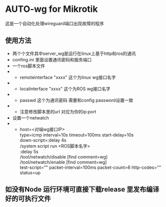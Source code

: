 # AUTO-wg for Mikrotik
这是一个自动化处理wireguard端口出现故障的程序<br />

## 使用方法
 * 两个个文件其中server_wg是运行在linux上基于http和ros的通讯
 * confing.ini 里面设置通讯密码和服务端口
 * 一个ros脚本文件
 * * remoteinterface "xxxx" 这个为linux wg接口名字
 * * localinterface "xxxx" 这个为ROS wg接口名字
 * *  passwd 这个为通讯密码 需要和config password设置一致
 * * 注意修改脚本里的url 对应为你的ip:port
 * 设置一个netwatch
 *  * host=<对端wg接口IP> <br />
     type=icmp interval=10s timeout=100ms start-delay=10s <br />
      down-script=:delay 4s<br />
     /system script run <ROS脚本名字><br />
     :delay 5s<br />
     /tool/netwatch/disable [find comment=wg]<br />
     /tool/netwatch/enable [find comment=wg] <br />
     test-script="" packet-interval=100ms packet-count=6 http-codes="" <br />
     status=up<br />
 

## 如没有Node 运行环境可直接下载release 里发布编译好的可执行文件
